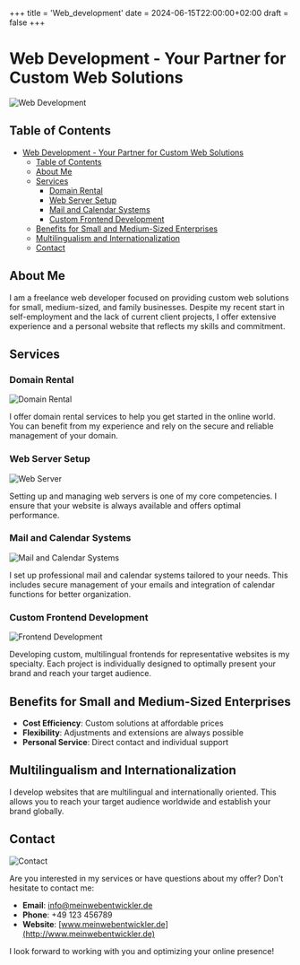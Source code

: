+++
title = 'Web_development'
date = 2024-06-15T22:00:00+02:00
draft = false
+++

# Web Development - Your Partner for Custom Web Solutions

![Web Development](https://example.com/webentwicklung.jpg)

## Table of Contents

- [Web Development - Your Partner for Custom Web Solutions](#web-development---your-partner-for-custom-web-solutions)
  - [Table of Contents](#table-of-contents)
  - [About Me](#about-me)
  - [Services](#services)
    - [Domain Rental](#domain-rental)
    - [Web Server Setup](#web-server-setup)
    - [Mail and Calendar Systems](#mail-and-calendar-systems)
    - [Custom Frontend Development](#custom-frontend-development)
  - [Benefits for Small and Medium-Sized Enterprises](#benefits-for-small-and-medium-sized-enterprises)
  - [Multilingualism and Internationalization](#multilingualism-and-internationalization)
  - [Contact](#contact)

## About Me

I am a freelance web developer focused on providing custom web solutions for small, medium-sized, and family businesses. Despite my recent start in self-employment and the lack of current client projects, I offer extensive experience and a personal website that reflects my skills and commitment.

## Services

### Domain Rental

![Domain Rental](https://example.com/domainvermietung.jpg)

I offer domain rental services to help you get started in the online world. You can benefit from my experience and rely on the secure and reliable management of your domain.

### Web Server Setup

![Web Server](https://example.com/webserver.jpg)

Setting up and managing web servers is one of my core competencies. I ensure that your website is always available and offers optimal performance.

### Mail and Calendar Systems

![Mail and Calendar Systems](https://example.com/mailkalender.jpg)

I set up professional mail and calendar systems tailored to your needs. This includes secure management of your emails and integration of calendar functions for better organization.

### Custom Frontend Development

![Frontend Development](https://example.com/frontend.jpg)

Developing custom, multilingual frontends for representative websites is my specialty. Each project is individually designed to optimally present your brand and reach your target audience.

## Benefits for Small and Medium-Sized Enterprises

- **Cost Efficiency**: Custom solutions at affordable prices
- **Flexibility**: Adjustments and extensions are always possible
- **Personal Service**: Direct contact and individual support

## Multilingualism and Internationalization

I develop websites that are multilingual and internationally oriented. This allows you to reach your target audience worldwide and establish your brand globally.

## Contact

![Contact](https://example.com/kontakt.jpg)

Are you interested in my services or have questions about my offer? Don't hesitate to contact me:

- **Email**: [info@meinwebentwickler.de](mailto:info@meinwebentwickler.de)
- **Phone**: +49 123 456789
- **Website**: [www.meinwebentwickler.de](http://www.meinwebentwickler.de)

I look forward to working with you and optimizing your online presence!
